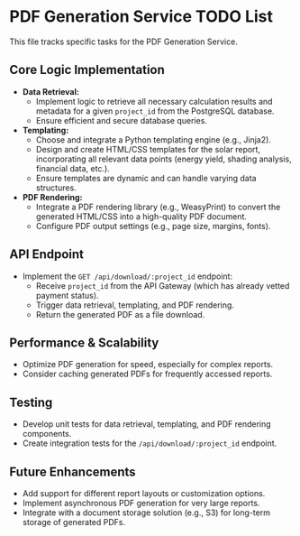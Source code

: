 # PDF Generation Service TODO List

This file tracks specific tasks for the PDF Generation Service.

## Core Logic Implementation

*   **Data Retrieval:**
    *   Implement logic to retrieve all necessary calculation results and metadata for a given `project_id` from the PostgreSQL database.
    *   Ensure efficient and secure database queries.
*   **Templating:**
    *   Choose and integrate a Python templating engine (e.g., Jinja2).
    *   Design and create HTML/CSS templates for the solar report, incorporating all relevant data points (energy yield, shading analysis, financial data, etc.).
    *   Ensure templates are dynamic and can handle varying data structures.
*   **PDF Rendering:**
    *   Integrate a PDF rendering library (e.g., WeasyPrint) to convert the generated HTML/CSS into a high-quality PDF document.
    *   Configure PDF output settings (e.g., page size, margins, fonts).

## API Endpoint

*   Implement the `GET /api/download/:project_id` endpoint:
    *   Receive `project_id` from the API Gateway (which has already vetted payment status).
    *   Trigger data retrieval, templating, and PDF rendering.
    *   Return the generated PDF as a file download.

## Performance & Scalability

*   Optimize PDF generation for speed, especially for complex reports.
*   Consider caching generated PDFs for frequently accessed reports.

## Testing

*   Develop unit tests for data retrieval, templating, and PDF rendering components.
*   Create integration tests for the `/api/download/:project_id` endpoint.

## Future Enhancements

*   Add support for different report layouts or customization options.
*   Implement asynchronous PDF generation for very large reports.
*   Integrate with a document storage solution (e.g., S3) for long-term storage of generated PDFs.
